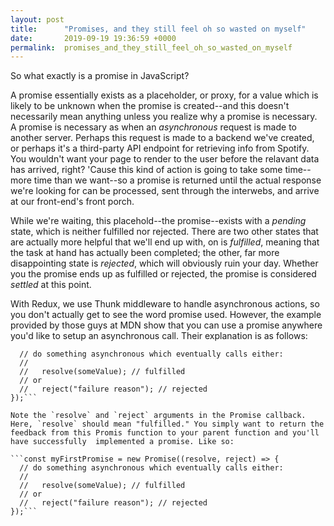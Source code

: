 ```yaml
---
layout: post
title:      "Promises, and they still feel oh so wasted on myself"
date:       2019-09-19 19:36:59 +0000
permalink:  promises_and_they_still_feel_oh_so_wasted_on_myself
---
```



So what exactly is  a promise in JavaScript?

A promise essentially exists as a placeholder, or proxy, for a value which is likely to be unknown when the promise is created--and this doesn't necessarily mean anything unless you realize why a promise is necessary. A promise is necessary as when an *asynchronous* request is made to another server. Perhaps this request is made to a backend we've created, or perhaps it's a third-party API endpoint for retrieving info from Spotify. You wouldn't want your page to render to the user before the relavant data has arrived, right? 'Cause this kind of action is going to take some time--more time than we want--so a promise is returned until the actual response we're looking for can be processed, sent through the interwebs, and arrive at our front-end's front porch.

While we're waiting, this placehold--the promise--exists with a *pending* state, which is neither fulfilled nor rejected. There are two other states that are actually more helpful that we'll end up with, on is *fulfilled*, meaning that the task at hand has actually been completed; the other, far more disappointing state is *rejected*, which will obviously ruin your day. Whether you the promise ends up as fulfilled or rejected, the promise is considered *settled* at this point.

With Redux, we use Thunk middleware to handle asynchronous actions, so you don't actually get to see the word promise used. However, the example provided by those guys at MDN show that you can use a promise anywhere you'd like to setup an asynchronous call. Their explanation is as follows:

```const myFirstPromise = new Promise((resolve, reject) => {
  // do something asynchronous which eventually calls either:
  //
  //   resolve(someValue); // fulfilled
  // or
  //   reject("failure reason"); // rejected
});```

Note the `resolve` and `reject` arguments in the Promise callback. Here, `resolve` should mean "fulfilled." You simply want to return the feedback from this Promis function to your parent function and you'll have successfully  implemented a promise. Like so:

```const myFirstPromise = new Promise((resolve, reject) => {
  // do something asynchronous which eventually calls either:
  //
  //   resolve(someValue); // fulfilled
  // or
  //   reject("failure reason"); // rejected
});```
